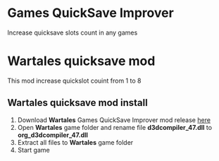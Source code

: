 # Games QuickSave Improver
Increase quicksave slots count in any games

# Wartales quicksave mod
This mod increase quickslot couint from 1 to 8

## Wartales quicksave mod install
1. Download **Wartales** Games QuickSave Improver mod release [here](https://github.com/V10git/V10git-GamesQuickSaveImprover/releases/latest/download/WartalesQuickSaveImprover1.0.zip)
2. Open **Wartales** game folder and rename file **d3dcompiler_47.dll** to **org_d3dcompiler_47.dll**
3. Extract all files to **Wartales** game folder
4. Start game

